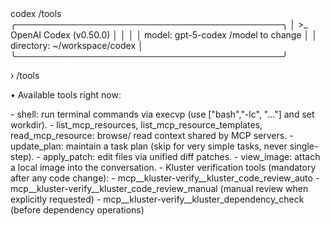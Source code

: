 <div id="termynal" data-termynal>
  <span data-ty="input">codex /tools</span>
  <span data-ty>╭───────────────────────────────────────────╮</span>
  <span data-ty>│ >_ OpenAI Codex (v0.50.0)                 │</span>
  <span data-ty>│                                           │</span>
  <span data-ty>│ model:     gpt-5-codex   /model to change │</span>
  <span data-ty>│ directory: ~/workspace/codex              │</span>
  <span data-ty>╰───────────────────────────────────────────╯</span>

  <span data-ty>› /tools</span>

  <span data-ty>• Available tools right now:</span>

  <span data-ty>  - shell: run terminal commands via execvp (use ["bash","-lc", "..."] and set</span>
  <span data-ty>    workdir).</span>
  <span data-ty>  - list_mcp_resources, list_mcp_resource_templates, read_mcp_resource: browse/</span>
  <span data-ty>    read context shared by MCP servers.</span>
  <span data-ty>  - update_plan: maintain a task plan (skip for very simple tasks, never single-</span>
  <span data-ty>    step).</span>
  <span data-ty>  - apply_patch: edit files via unified diff patches.</span>
  <span data-ty>  - view_image: attach a local image into the conversation.</span>
  <span data-ty>  - Kluster verification tools (mandatory after any code change):</span>
  <span data-ty>      - mcp__kluster-verify__kluster_code_review_auto</span>
  <span data-ty>      - mcp__kluster-verify__kluster_code_review_manual (manual review when</span>
  <span data-ty>        explicitly requested)</span>
  <span data-ty>      - mcp__kluster-verify__kluster_dependency_check (before dependency</span>
  <span data-ty>        operations)</span>
</div>

